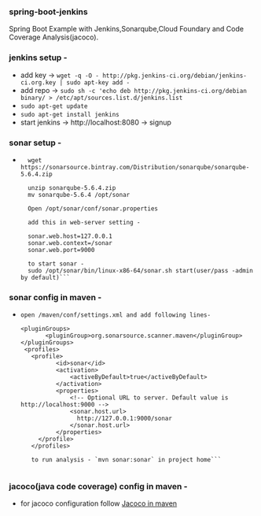 ### spring-boot-jenkins
Spring Boot Example with Jenkins,Sonarqube,Cloud Foundary and Code Coverage Analysis(jacoco).

### jenkins setup -
* add key -> ```wget -q -O - http://pkg.jenkins-ci.org/debian/jenkins-ci.org.key | sudo apt-key add -```
* add repo -> ```sudo sh -c 'echo deb http://pkg.jenkins-ci.org/debian binary/ > /etc/apt/sources.list.d/jenkins.list```
* ```sudo apt-get update```
* ```sudo apt-get install jenkins```
* start jenkins -> http://localhost:8080 -> signup

### sonar setup -
* ```
    wget https://sonarsource.bintray.com/Distribution/sonarqube/sonarqube-5.6.4.zip

    unzip sonarqube-5.6.4.zip
    mv sonarqube-5.6.4 /opt/sonar
    
    Open /opt/sonar/conf/sonar.properties
    
    add this in web-server setting -
    
    sonar.web.host=127.0.0.1
    sonar.web.context=/sonar
    sonar.web.port=9000
    
    to start sonar -
    sudo /opt/sonar/bin/linux-x86-64/sonar.sh start(user/pass -admin by default)```

### sonar config in maven -

* ```  
  open /maven/conf/settings.xml and add following lines-
  
  <pluginGroups>
         <pluginGroup>org.sonarsource.scanner.maven</pluginGroup>
  </pluginGroups>
   <profiles>
     <profile>
            <id>sonar</id>
            <activation>
                <activeByDefault>true</activeByDefault>
            </activation>
            <properties>
                <!-- Optional URL to server. Default value is http://localhost:9000 -->
                <sonar.host.url>
                  http://127.0.0.1:9000/sonar
                </sonar.host.url>
            </properties>
       </profile>
     </profiles>
     
     to run analysis - `mvn sonar:sonar` in project home```
     
### jacoco(java code coverage) config in maven -

* for jacoco configuration follow [Jacoco in maven](http://dev.macero.es/2016/02/06/test-coverage-analysis-for-your-spring-boot-app/) 
  

